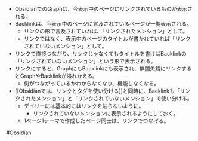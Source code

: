 - ObsidianでのGraphは、今表示中のページにリンクされているものが表示される。
- Backlinkは、今表示中のページに言及されているページが一覧表示される。
	- リンクの形で言及されていれば、「リンクされたメンション」として。
	- リンクではなく、表示中のページのタイトルが書かれていれば「リンクされていないメンション」として。
- リンクで直接つながり、リンクじゃなくてもタイトルを書けばBacklinkの「リンクされていないメンション」という形で表示される。
- リンクにすると、GraphにもBacklinkにも表示され、無闇矢鱈にリンクするとGraphやBacklinkが溢れかえる。
	- 何がつながっているかわからなくなり、機能しなくなる。
- [[Obsidianでは、リンクとタグを使い分ける]]と同時に、Backlinkも「リンクされたメンション」と「リンクされていないメンション」で使い分ける。
	- デイリーには基本的にはリンクを貼らないように。
		- リンクされていないメンションに表示されるようにしておく。
	- 1ページ1テーマで作成したページ同士は、リンクでつなげる。

#Obsidian 
